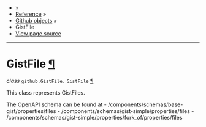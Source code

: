 - »
- [Reference](https://pygithub.readthedocs.io/en/stable/reference.html) »
- [Github objects](https://pygithub.readthedocs.io/en/stable/github_objects.html) »
- GistFile
- [View page source](https://pygithub.readthedocs.io/en/stable/_sources/github_objects/GistFile.rst.txt)

* * *

# GistFile [¶](https://pygithub.readthedocs.io/en/stable/github_objects/GistFile.html\#gistfile "Permalink to this headline")

_class_ `github.GistFile.` `GistFile` [¶](https://pygithub.readthedocs.io/en/stable/github_objects/GistFile.html#github.GistFile.GistFile "Permalink to this definition")

This class represents GistFiles.

The OpenAPI schema can be found at
\- /components/schemas/base-gist/properties/files
\- /components/schemas/gist-simple/properties/files
\- /components/schemas/gist-simple/properties/fork\_of/properties/files